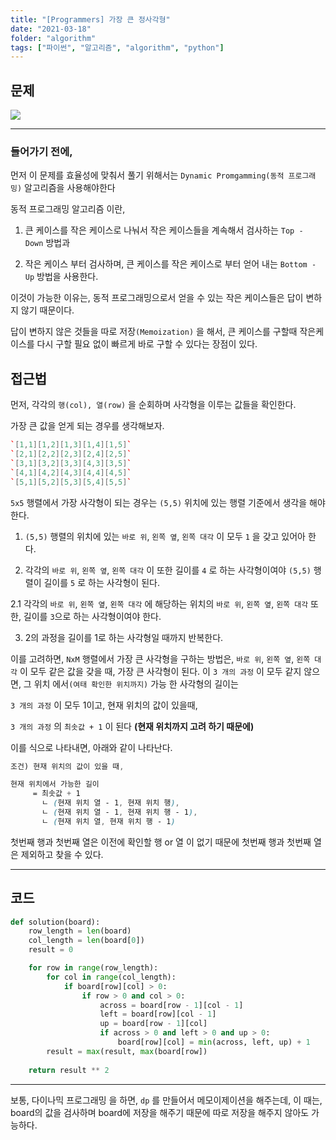 ```yaml
---
title: "[Programmers] 가장 큰 정사각형"
date: "2021-03-18"
folder: "algorithm"
tags: ["파이썬", "알고리즘", "algorithm", "python"]
---
```

## 문제

[![](https://images.velog.io/images/jwisgenius/post/2ad7198c-9382-4aa5-a455-5e2863f933c1/image.png)](https://programmers.co.kr/learn/courses/30/lessons/12905)


---

### 들어가기 전에,

먼저 이 문제를 효율성에 맞춰서 풀기 위해서는 `Dynamic Promgamming(동적 프로그래밍)` 알고리즘을 사용해야한다

동적 프로그래밍 알고리즘 이란, 

1. 큰 케이스를 작은 케이스로 나눠서 작은 케이스들을 계속해서 검사하는 `Top - Down` 방법과

2. 작은 케이스 부터 검사하며, 큰 케이스를 작은 케이스로 부터 얻어 내는 `Bottom - Up` 방법을 사용한다.

이것이 가능한 이유는, 동적 프로그래밍으로서 얻을 수 있는 작은 케이스들은 답이 변하지 않기 때문이다.

답이 변하지 않은 것들을 따로 저장`(Memoization)` 을 해서, 큰 케이스를 구할때 작은케이스를 다시 구할 필요 없이 빠르게 바로 구할 수 있다는 장점이 있다.

## 접근법

먼저, 각각의 `행(col), 열(row)` 을 순회하며 사각형을 이루는 값들을 확인한다.

가장 큰 값을 얻게 되는 경우를 생각해보자.

```cpp
`[1,1][1,2][1,3][1,4][1,5]`
`[2,1][2,2][2,3][2,4][2,5]`
`[3,1][3,2][3,3][4,3][3,5]`
`[4,1][4,2][4,3][4,4][4,5]`
`[5,1][5,2][5,3][5,4][5,5]`
```

`5x5` 행렬에서 가장 사각형이 되는 경우는 `(5,5)` 위치에 있는 행렬 기준에서 생각을 해야한다. 

1. `(5,5)` 행렬의 위치에 있는 `바로 위`, `왼쪽 옆`, `왼쪽 대각` 이 모두 `1` 을 갖고 있어아 한다.

2. 각각의  `바로 위`, `왼쪽 옆`, `왼쪽 대각` 이 또한 길이를 `4` 로 하는 사각형이여야 `(5,5)` 행렬이 길이를 `5` 로 하는 사각형이 된다.

 2.1 각각의 `바로 위`, `왼쪽 옆`, `왼쪽 대각` 에 해당하는 위치의 `바로 위`, `왼쪽 옆`, `왼쪽 대각` 또한, 길이를 `3`으로 하는 사각형이여야 한다.
 
 
3. 2의 과정을 길이를 1로 하는 사각형일 때까지 반복한다.

이를 고려하면, `NxM` 행렬에서 가장 큰 사각형을 구하는 방법은, `바로 위`, `왼쪽 옆`, `왼쪽 대각` 이 모두 같은 값을 갖을 때, 가장 큰 사각형이 된다. 이 `3 개의 과정` 이 모두 같지 않으면, 그 위치 에서`(여태 확인한 위치까지)` 가능 한 사각형의 길이는 

`3 개의 과정` 이 모두 1이고, 현재 위치의 값이 있을때,

`3 개의 과정` 의 `최솟값 + 1` 이 된다 **(현재 위치까지 고려 하기 때문에)**

이를 식으로 나타내면, 아래와 같이 나타난다.

```css
조건) 현재 위치의 값이 있을 때,

현재 위치에서 가능한 길이 
     = 최솟값 + 1
       ㄴ (현재 위치 열 - 1, 현재 위치 행),
       ㄴ (현재 위치 열 - 1, 현재 위치 행 - 1),
       ㄴ (현재 위치 열, 현재 위치 행 - 1)       
```


첫번째 행과 첫번째 열은 이전에 확인할 행 or 열 이 없기 때문에 첫번째 행과 첫번째 열은 제외하고 찾을 수 있다.

----

## 코드

```py
def solution(board):
    row_length = len(board)
    col_length = len(board[0])
    result = 0

    for row in range(row_length):
        for col in range(col_length):
            if board[row][col] > 0:
                if row > 0 and col > 0:
                    across = board[row - 1][col - 1]
                    left = board[row][col - 1]
                    up = board[row - 1][col]
                    if across > 0 and left > 0 and up > 0:
                        board[row][col] = min(across, left, up) + 1
        result = max(result, max(board[row])
                    
    return result ** 2
```

---

보통, 다이나믹 프로그래밍 을 하면, `dp` 를 만들어서 메모이제이션을 해주는데, 이 때는, board의 값을 검사하며 board에 저장을 해주기 때문에 따로 저장을 해주지 않아도 가능하다.